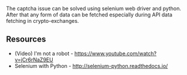 The captcha issue can be solved using selenium web driver and python.
After that any form of data can be fetched especially during API data fetching in crypto-exchanges.


## Resources
* (Video) I'm not a robot - https://www.youtube.com/watch?v=jCr6rNaZ9EU
* Selenium with Python - http://selenium-python.readthedocs.io/
